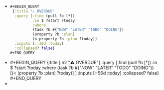 - ```clojure
  #+BEGIN_QUERY
   {:title "⚠️ OVERDUE"
    :query [:find (pull ?b [*])
            :in $ ?start ?today
            :where
            (task ?b #{"NOW" "LATER" "TODO" "DOING"})
            (property ?b :plan)
            (< property ?b :plan ?today)]
    :inputs [:-30d :today]
    :collapsed? false}
  #+END_QUERY
  ```
- #+BEGIN_QUERY
   {:title [:h2 "⚠️ OVERDUE"]
    :query [:find (pull ?b [*])
            :in $ ?start ?today
            :where
            (task ?b #{"NOW" "LATER" "TODO" "DOING"})
            [(< (property ?b :plan) ?today)]
            ]
    :inputs [:-56d :today]
    :collapsed? false}
  #+END_QUERY
-
